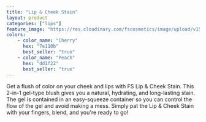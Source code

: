 ```yaml
---
title: "Lip & Cheek Stain"
layout: product
categories: ["lips"]
feature_image: "https://res.cloudinary.com/fscosmetics/image/upload/v1581416908/lip-cheek-stain.jpg"
colors:
    - color_name: "Cherry" 
      hex: "7e110b"
      best_seller: "true"
    - color_name: "Peach" 
      hex: "dd1f22"
      best_seller: "true"    
---
```

Get a flush of color on your cheek and lips with FS Lip & Cheek Stain. This 2-in-1 gel-type blush gives you a natural, hydrating, and long-lasting stain. The gel is contained in an easy-squeeze container so you can control the flow of the gel and avoid making a mess. Simply pat the Lip & Cheek Stain with your fingers, blend, and you're ready to go!
